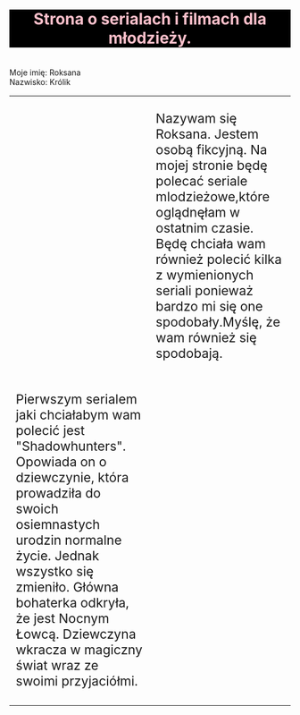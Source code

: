 <HTML>
<HEAD>
   <meta charset = "UTF-8">
   <meta name = "description" content = "Strona zawiera informacje na temat seriali, które ostatnio oglądałam.>
<TITLE> Strona o serialach i filmach mlodzieżowych. </TITLE>
</HEAD>
<BODY style="font-size: 40px;">
<H1 style="text-align: center; color: pink; background-color: black; ">Strona o serialach i filmach dla młodzieży.</H1><BR>
Moje imię: Roksana<BR>
Nazwisko: Królik<BR>
<TABLE>
   <TR style="font-size: 23px;" >
    <TD>
      <IMG SRC=        >
</TD>
 <TD><P>Nazywam się Roksana.
   Jestem osobą fikcyjną.
   Na mojej stronie będę polecać seriale mlodzieżowe,które oglądnęłam w ostatnim czasie. Będę chciała wam również polecić kilka z      wymienionych seriali ponieważ bardzo mi się one spodobały.Myślę, że wam również się spodobają.</P>
                               </TD>
</TR>
<TR style="font-size: 23px;">
                            <TD><P>Pierwszym serialem jaki chciałabym wam polecić jest "Shadowhunters". Opowiada on o dziewczynie, która prowadziła do swoich osiemnastych urodzin normalne życie. Jednak wszystko się zmieniło. Główna bohaterka odkryła, że jest Nocnym Łowcą. Dziewczyna wkracza w magiczny świat wraz ze swoimi przyjaciółmi.</p>         
                                                                                                      </TD>
      <TD>
       <IMG SRC=        >
</TD>
                                                                                                      </TABLE>
                                                                                                      </HTML>

